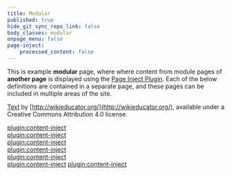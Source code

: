 ```yaml
---
title: Modular
published: true
hide_git_sync_repo_link: false
body_classes: modular
onpage_menu: false
page-inject:
    processed_content: false
---
```


This is example **modular** page, where where content from module pages of **another page** is displayed using the [Page Inject Plugin](https://github.com/getgrav/grav-plugin-page-inject).   Each of the below definitions are contained in a separate page, and these pages can be included in multiple areas of the site.

[Text](http://wikieducator.org/OER_Handbook/educator_version_one/Conclusion/Glossary) by [http://wikieducator.org/](http://wikieducator.org/), available under a Creative Commons Attribution 4.0 license.  

[plugin:content-inject](/modular-page-inject/_cc-by)  
[plugin:content-inject](/modular-page-inject/_cc-by-sa)  
[plugin:content-inject](/modular-page-inject/_cc-by-nc)  
[plugin:content-inject](/modular-page-inject/_cc-by-nc-nd)  
[plugin:content-inject](/modular-page-inject/_cc-by-nc-sa)  
[plugin:content-inject](/modular-page-inject/_cc-by-nd)
[plugin:content-inject](/modular-page-inject/_treasures-of-exploration)  
